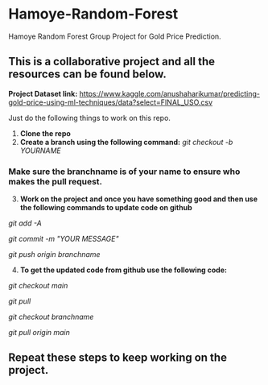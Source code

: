 # Hamoye-Random-Forest
Hamoye Random Forest Group Project for Gold Price Prediction.

## This is a collaborative project and all the resources can be found below.

**Project Dataset link:** https://www.kaggle.com/anushaharikumar/predicting-gold-price-using-ml-techniques/data?select=FINAL_USO.csv


Just do the following things to work on this repo.

 1. **Clone the repo**
 2. **Create a branch using the following command:**
 	*git checkout -b YOURNAME*

### Make sure the branchname is of your name to ensure who makes the pull request.

 3. **Work on the project and once you have something good and then use the following commands to update code on github**

*git add -A*

*git commit -m "YOUR MESSAGE"*

*git push origin branchname*


 4. **To get the updated code from github use the following code:**

*git checkout main*

*git pull*

*git checkout branchname*

*git pull origin main*

## Repeat these steps to keep working on the project.